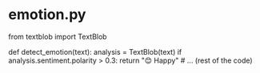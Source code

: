 # emotion.py
from textblob import TextBlob

def detect_emotion(text):
    analysis = TextBlob(text)
    if analysis.sentiment.polarity > 0.3:
        return "😊 Happy"
    # ... (rest of the code)
